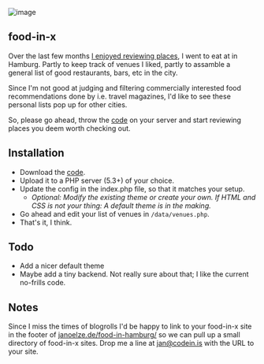 ![image](https://s3-eu-west-1.amazonaws.com/51e3d489f1e/2014-01-22-12-52-19-52df0833ab706.png)

## food-in-x

Over the last few months [I enjoyed reviewing places](http://janoelze.de/food-in-hamburg/), I went to eat at in Hamburg. Partly to keep track of venues I liked, partly to assamble a general list of good restaurants, bars, etc in the city.

Since I'm not good at judging and filtering commercially interested food recommendations done by i.e. travel magazines, I'd like to see these personal lists pop up for other cities.

So, please go ahead, throw the [code](https://github.com/janoelze/food-in/archive/master.zip) on your server and start reviewing places you deem worth checking out.

## Installation

* Download the [code](https://github.com/janoelze/food-in/archive/master.zip).
* Upload it to a PHP server (5.3+) of your choice. 
* Update the config in the index.php file, so that it matches your setup.
	* *Optional: Modify the existing theme or create your own. If HTML and CSS is not your thing: A default theme is in the making.*
* Go ahead and edit your list of venues in `/data/venues.php`.
* That's it, I think.

## Todo
 * Add a nicer default theme
 * Maybe add a tiny backend. Not really sure about that; I like the current no-frills code.
 
## Notes

Since I miss the times of blogrolls I'd be happy to link to your food-in-x site in the footer of [janoelze.de/food-in-hamburg/](http://janoelze.de/food-in-hamburg/) so we can pull up a small directory of food-in-x sites. Drop me a line at [jan@codein.is](mailto:jan@codein.is) with the URL to your site.
